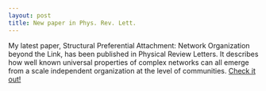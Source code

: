 ```yaml
---
layout: post
title: New paper in Phys. Rev. Lett.
---
```


My latest paper, Structural Preferential Attachment: Network Organization beyond the Link, has been published in Physical Review Letters. It describes how well known universal properties of complex networks can all emerge from a scale independent organization at the level of communities.  [Check it out!](http://prl.aps.org/abstract/PRL/v107/i15/e158702)